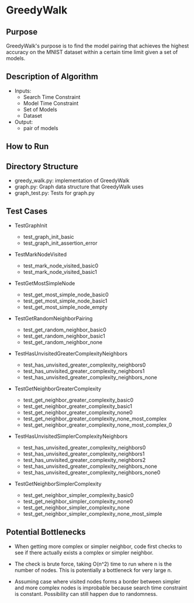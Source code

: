 # GreedyWalk

## Purpose
GreedyWalk's purpose is to find the model pairing that achieves the highest accuracy on the MNIST dataset within a certain time limit given a set of models.

## Description of Algorithm
- Inputs:
    - Search Time Constraint
    - Model Time Constraint
    - Set of Models
    - Dataset
- Output:
    - pair of models
    
## How to Run

## Directory Structure
- greedy_walk.py: implementation of GreedyWalk
- graph.py: Graph data structure that GreedyWalk uses
- graph_test.py: Tests for graph.py

## Test Cases
- TestGraphInit
    - test_graph_init_basic
    - test_graph_init_assertion_error

- TestMarkNodeVisited
    - test_mark_node_visited_basic0
    - test_mark_node_visited_basic1

- TestGetMostSimpleNode
    - test_get_most_simple_node_basic0
    - test_get_most_simple_node_basic1
    - test_get_most_simple_node_empty

- TestGetRandomNeighborPairing
    - test_get_random_neighbor_basic0
    - test_get_random_neighbor_basic1
    - test_get_random_neighbor_none

- TestHasUnvisitedGreaterComplexityNeighbors
    - test_has_unvisited_greater_complexity_neighbors0
    - test_has_unvisited_greater_complexity_neighbors1
    - test_has_unvisited_greater_complexity_neighbors_none

- TestGetNeighborGreaterComplexity
    - test_get_neighbor_greater_complexity_basic0
    - test_get_neighbor_greater_complexity_basic1
    - test_get_neighbor_greater_complexity_none0
    - test_get_neighbor_greater_complexity_none_most_complex
    - test_get_neighbor_greater_complexity_none_most_complex_0

- TestHasUnvisitedSimplerComplexityNeighbors
    - test_has_unvisited_greater_complexity_neighbors0
    - test_has_unvisited_greater_complexity_neighbors1
    - test_has_unvisited_greater_complexity_neighbors2
    - test_has_unvisited_greater_complexity_neighbors_none
    - test_has_unvisited_greater_complexity_neighbors_none0

- TestGetNeighborSimplerComplexity
    - test_get_neighbor_simpler_complexity_basic0
    - test_get_neighbor_simpler_complexity_none0
    - test_get_neighbor_simpler_complexity_none
    - test_get_neighbor_simpler_complexity_none_most_simple

## Potential Bottlenecks
- When getting more complex or simpler neighbor, code first checks to see if there actually exists a complex or simpler neighbor.
- The check is brute force, taking O(n^2) time to run where n is the number of nodes.
This is potentially a bottleneck for very large n.

- Assuming case where visited nodes forms a border between simpler and more complex nodes is improbable because search time constraint is constant. 
Possibility can still happen due to randomness.